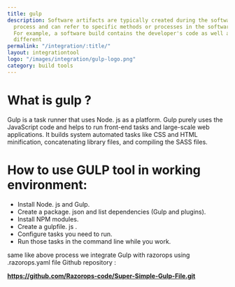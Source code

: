 ```yaml
---
title: gulp
description: Software artifacts are typically created during the software development
  process and can refer to specific methods or processes in the software's development.
  For example, a software build contains the developer's code as well as a range of
  different
permalink: "/integration/:title/"
layout: integrationtool
logo: "/images/integration/gulp-logo.png"
category: build tools
---
```


# What is gulp ?


Gulp is a task runner that uses Node. js as a platform. Gulp purely uses the JavaScript code and helps to run front-end tasks and large-scale web applications. It builds system automated tasks like CSS and HTML minification, concatenating library files, and compiling the SASS files.


# How to use GULP tool in working environment: 
* Install Node. js and Gulp.
* Create a package. json and list dependencies (Gulp and plugins).
* Install NPM modules.
* Create a gulpfile. js .
* Configure tasks you need to run.
* Run those tasks in the command line while you work.

 same like above process we integrate  Gulp  with razorops using .razorops.yaml file 
Github repository : 

<a href="https://github.com/Razorops-code/Super-Simple-Gulp-File.git" target="_blank"><b>https://github.com/Razorops-code/Super-Simple-Gulp-File.git</b></a>
